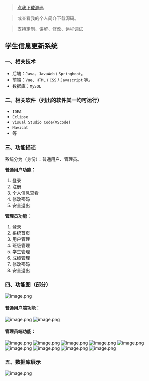 > [点我下载源码](https://www.notmaker.com/detail/9499acad2fd14ff8ae6dd2043380989b/ghp20250322) 


> 或查看我的个人简介下载源码。

> 支持定制、讲解、修改、远程调试


## 学生信息更新系统

### 一、相关技术
- 后端：`Java`、`JavaWeb` / `Springboot`。
- 前端：`Vue`、`HTML` / `CSS` / `Javascript` 等。
- 数据库：`MySQL`

### 二、相关软件（列出的软件其一均可运行）
- `IDEA`
- `Eclipse`
- `Visual Studio Code(VScode)`
- `Navicat`
- 等

### 三、功能描述
系统分为（身份）：普通用户、管理员。

**普通用户功能：**
1. 登录
2. 注册
3. 个人信息查看
4. 修改密码
5. 安全退出


**管理员功能：**
1. 登录
2. 系统首页
3. 用户管理
4. 班级管理
5. 学生管理
6. 成绩管理
7. 修改密码
8. 安全退出

### 四、功能图（部分）
![image.png](https://store.ptcc9.top/notmaker/user_upload/ba15bc64d0b24c178659372c9c4386bd/2024-02-29%2000:01:31_image.png)
#### 普通用户端功能：
![image.png](https://store.ptcc9.top/notmaker/user_upload/ba15bc64d0b24c178659372c9c4386bd/2024-02-29%2000:01:18_image.png)
![image.png](https://store.ptcc9.top/notmaker/user_upload/ba15bc64d0b24c178659372c9c4386bd/2024-02-29%2000:01:23_image.png)
#### 管理员端功能：
![image.png](https://store.ptcc9.top/notmaker/user_upload/ba15bc64d0b24c178659372c9c4386bd/2024-02-28%2023:59:53_image.png)
![image.png](https://store.ptcc9.top/notmaker/user_upload/ba15bc64d0b24c178659372c9c4386bd/2024-02-29%2000:00:01_image.png)
![image.png](https://store.ptcc9.top/notmaker/user_upload/ba15bc64d0b24c178659372c9c4386bd/2024-02-29%2000:00:07_image.png)
![image.png](https://store.ptcc9.top/notmaker/user_upload/ba15bc64d0b24c178659372c9c4386bd/2024-02-29%2000:00:15_image.png)
![image.png](https://store.ptcc9.top/notmaker/user_upload/ba15bc64d0b24c178659372c9c4386bd/2024-02-29%2000:00:20_image.png)
![image.png](https://store.ptcc9.top/notmaker/user_upload/ba15bc64d0b24c178659372c9c4386bd/2024-02-29%2000:00:26_image.png)
![image.png](https://store.ptcc9.top/notmaker/user_upload/ba15bc64d0b24c178659372c9c4386bd/2024-02-29%2000:00:31_image.png)
![image.png](https://store.ptcc9.top/notmaker/user_upload/ba15bc64d0b24c178659372c9c4386bd/2024-02-29%2000:00:36_image.png)
![image.png](https://store.ptcc9.top/notmaker/user_upload/ba15bc64d0b24c178659372c9c4386bd/2024-02-29%2000:00:44_image.png)

### 五、数据库展示
![image.png](https://store.ptcc9.top/notmaker/user_upload/ba15bc64d0b24c178659372c9c4386bd/2024-02-29%2000:01:54_image.png)
